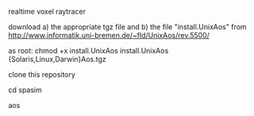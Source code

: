 realtime voxel raytracer

download a) the appropriate tgz file and b) the file "install.UnixAos" from http://www.informatik.uni-bremen.de/~fld/UnixAos/rev.5500/ 

as root:
    chmod +x install.UnixAos
    install.UnixAos  {Solaris,Linux,Darwin}Aos.tgz

clone this repository


cd spasim

aos


